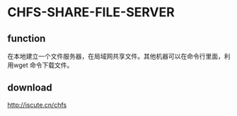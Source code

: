# CHFS-SHARE-FILE-SERVER
## function
在本地建立一个文件服务器，在局域网共享文件。其他机器可以在命令行里面，利用wget 命令下载文件。
## download
http://iscute.cn/chfs



